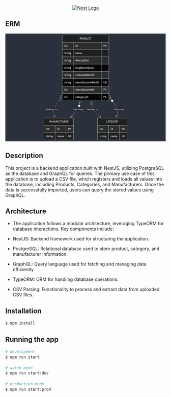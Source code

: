 <p align="center">
  <a href="http://nestjs.com/" target="blank"><img src="https://nestjs.com/img/logo-small.svg" width="200" alt="Nest Logo" /></a>
</p>

[circleci-image]: https://img.shields.io/circleci/build/github/nestjs/nest/master?token=abc123def456
[circleci-url]: https://circleci.com/gh/nestjs/nest

## ERM

![Diagram ERM](./diagram-ERM.png)

## Description

This project is a backend application built with NestJS, utilizing PostgreSQL as the database and GraphQL for queries. The primary use case of this application is to upload a CSV file, which registers and loads all values into the database, including Products, Categories, and Manufacturers. Once the data is successfully imported, users can query the stored values using GraphQL.

## Architecture

- The application follows a modular architecture, leveraging TypeORM for database interactions. Key components include:

- NestJS: Backend framework used for structuring the application.

- PostgreSQL: Relational database used to store product, category, and manufacturer information.

- GraphQL: Query language used for fetching and managing data efficiently.

- TypeORM: ORM for handling database operations.

- CSV Parsing: Functionality to process and extract data from uploaded CSV files.


## Installation

```bash
$ npm install
```

## Running the app

```bash
# development
$ npm run start

# watch mode
$ npm run start:dev

# production mode
$ npm run start:prod
```